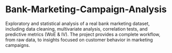 # Bank-Marketing-Campaign-Analysis
Exploratory and statistical analysis of a real bank marketing dataset, including data cleaning, multivariate analysis, correlation tests, and predictive metrics (WoE &amp; IV). The project provides a complete workflow, from raw data, to insights focused on customer behavior in marketing campaigns.
